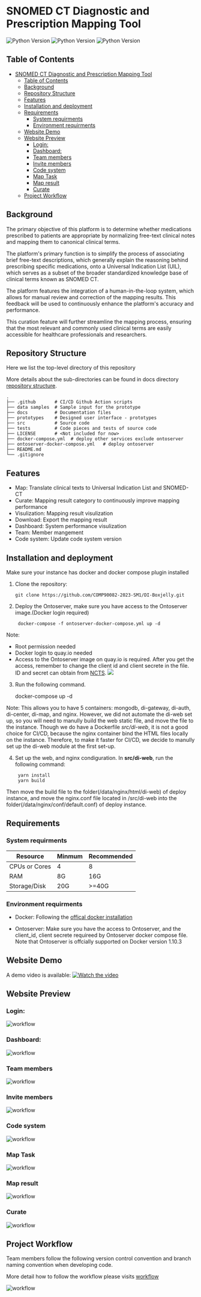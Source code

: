 # SNOMED CT Diagnostic and Prescription Mapping Tool
<!-- [![Sprint Status](https://img.shields.io/badge/sprint2-dev-orange)](https://your_project_management_tool.com/sprint_details)  -->
<!-- ![Status Status](https://img.shields.io/badge/user_stories-1/8-green) -->

![Python Version](https://img.shields.io/badge/python-v3.9.16%2B-blue)
![Python Version](https://img.shields.io/badge/flask-v2.2.2%2B-red)
![Python Version](https://img.shields.io/badge/react-v18.2.0%2B-red)
<!-- ![web workflow](https://github.com/github/docs/actions/workflows/deploy_web.yml/badge.svg) -->

<!-- ![Code Coverage](https://img.shields.io/badge/coverage-10%-red) -->

<!-- ![License](https://img.shields.io/badge/license-MIT-green) -->

<!-- ![Build Status](https://img.shields.io/badge/build-passing-brightgreen) -->

## Table of Contents
- [SNOMED CT Diagnostic and Prescription Mapping Tool](#snomed-ct-diagnostic-and-prescription-mapping-tool)
  - [Table of Contents](#table-of-contents)
  - [Background](#background)
  - [Repository Structure](#repository-structure)
  - [Features](#features)
  - [Installation and deployment](#installation-and-deployment)
  - [Requirements](#requirements)
    - [System requirments](#system-requirments)
    - [Environment requirments](#environment-requirments)
  - [Website Demo](#website-demo)
  - [Website Preview](#website-preview)
    - [Login:](#login)
    - [Dashboard:](#dashboard)
    - [Team members](#team-members)
    - [Invite members](#invite-members)
    - [Code system](#code-system)
    - [Map Task](#map-task)
    - [Map result](#map-result)
    - [Curate](#curate)
  - [Project Workflow](#project-workflow)

## Background

The primary objective of this platform is to determine whether medications prescribed to patients are appropriate by normalizing free-text clinical notes and mapping them to canonical clinical terms.

The platform's primary function is to simplify the process of associating brief free-text descriptions, which generally explain the reasoning behind prescribing specific medications, onto a Universal Indication List (UIL), which serves as a subset of the broader standardized knowledge base of clinical terms known as SNOMED CT.

The platform features the integration of a human-in-the-loop system, which allows for manual review and correction of the mapping results. This feedback will be used to continuously enhance the platform's accuracy and performance.

This curation feature will further streamline the mapping process, ensuring that the most relevant and commonly used clinical terms are easily accessible for healthcare professionals and researchers.

## Repository Structure

Here we list the top-level directory of this repository

More details about the sub-directories can be found in docs directory [repository structure](./docs/wikis/repo_structure.md).

    .
    ├── .github       # CI/CD Github Action scripts
    ├── data samples  # Sample input for the prototype
    ├── docs          # Documentation files
    ├── prototypes    # Designed user interface - prototypes
    ├── src           # Source code
    ├── tests         # Code pieces and tests of source code
    ├── LICENSE       # <Not included for now>
    ├── docker-compose.yml  # deploy other services exclude ontoserver
    ├── ontoserver-docker-compose.yml   # deploy ontoserver
    ├── README.md
    └── .gitignore

## Features

- Map: Translate clinical texts to Universal Indication List and SNOMED-CT
- Curate: Mapping result category to continuously improve mapping performance
- Visulization: Mapping result visulization
- Download: Export the mapping result
- Dashboard: System performance visulization
- Team: Member mangement
- Code system: Update code system version

## Installation and deployment

Make sure your instance has docker and docker compose plugin installed

1. Clone the repository:

    `git clone https://github.com/COMP90082-2023-SM1/DI-Boxjelly.git`

2. Deploy the Ontoserver, make sure you have access to the Ontoserver image.(Docker login required)

        docker-compose -f ontoserver-docker-compose.yml up -d

Note: 
- Root permission needed
- Docker login to quay.io needed
- Access to the Ontoserver image on quay.io is required. After you get the access, remember to change the client id and client secrete in the file. ID and secret can obtain from [NCTS](https://www.healthterminologies.gov.au/).
![](./docs/images/ontoserver-docker-compose.jpg)


3. Run the following command. 

    docker-compose up -d

Note:
This allows you to have 5 containers: mongodb, di-gateway, di-auth, di-center, di-map, and nginx. However, we did not automate the di-web set up, so you will need to manully build the web static file, and move the file to the instance. Though we do have a Dockerfile *src/di-web*, it is not a good choice for CI/CD, because the nginx container bind the HTML files locally on the instance. Therefore, to make it faster for CI/CD, we decide to manully set up the di-web module at the first set-up.

4. Set up the web, and nginx condiguration. In **src/di-web**, run the following command:

        yarn install  
        yarn build
        
Then move the build file to the folder(/data/nginx/html/di-web) of deploy instance, and move the nginx.conf file located in /src/di-web into the folder(/data/nginx/conf/default.conf) of deploy instance.



## Requirements

### System requirments

| Resource      | Minmum | Recommended |
| ------------- | ------ | ----------- |
| CPUs or Cores | 4      | 8           |
| RAM           | 8G     | 16G         |
| Storage/Disk  | 20G    | >=40G       |


### Environment requirments

- Docker: Following the [offical docker installation](https://docs.docker.com/engine/install/ubuntu/)

- Ontoserver: Make sure you have the access to Ontoserver, and the client_id, client secrete requireed by Ontoserver docker compose file. Note that Ontoserver is offcially supported on Docker version 1.10.3

## Website Demo

A demo video is available:
[![Watch the video](./docs/images/login.png)](https://youtu.be/BC8NPPdGJ6M)

## Website Preview
### Login:
![workflow](./docs/images/login.png)

### Dashboard:
![workflow](./docs/images/dashboard.png)

### Team members
![workflow](./docs/images/team-member.png)

### Invite members
![workflow](./docs/images/invite-member.png)

### Code system 
![workflow](./docs/images/code-system.png)

### Map Task
![workflow](./docs/images/map-tasks.png)

### Map result
![workflow](./docs/images/map-result.png)

### Curate
![workflow](./docs/images/curate.png)

## Project Workflow

Team members follow the following version control convention and branch naming convention when developing code.

More detail how to follow the workflow please visits [workflow](./docs/wikis/workflow.md)

![workflow](./docs/images/workflow.jpg)

